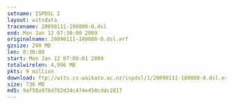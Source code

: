 ```yaml
---
setname: ISPDSL I
layout: witsdata
tracename: 20090111-180000-0.dsl
end: Mon Jan 12 07:30:00 2009
originalname: 20090111-180000-0.dsl.erf
gzsize: 299 MB
len: 0:30:00
start: Mon Jan 12 07:00:01 2009
totalwirelen: 4,996 MB
pkts: 9 million
download: ftp://wits.cs.waikato.ac.nz/ispdsl/1/20090111-180000-0.dsl.erf.gz
size: 736 MB
md5: 9af58a976d782d34c474e450cddc2817
---
```

